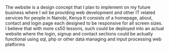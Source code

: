The website is a design concept that I plan to implement on my future business where I wil be providing web development and other IT related services for people in Nairobi, Kenya
It consists of a homepage, about, contact and login page each designed to be responsive for all screen sizes. 
I believe that with more cs50 lessons, such could be deployed into an actual website where the login, signup and contact sections could be actually functional using sql, php or other data managing and input processing web platforms
